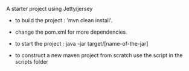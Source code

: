 A starter project using Jetty/jersey

* to build the project :   'mvn clean install'.
* change the pom.xml for more dependencies.
* to start the project : java -jar target/[name-of-the-jar]

* to construct a new maven project from scratch use the script in the scripts folder